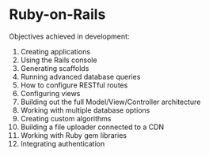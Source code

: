 # Ruby-on-Rails
Objectives achieved in development:

1. Creating applications
2. Using the Rails console
3. Generating scaffolds
4. Running advanced database queries
5. How to configure RESTful routes
6. Configuring views
7. Building out the full Model/View/Controller architecture
8. Working with multiple database options
9. Creating custom algorithms
10. Building a file uploader connected to a CDN
11. Working with Ruby gem libraries
12. Integrating authentication

